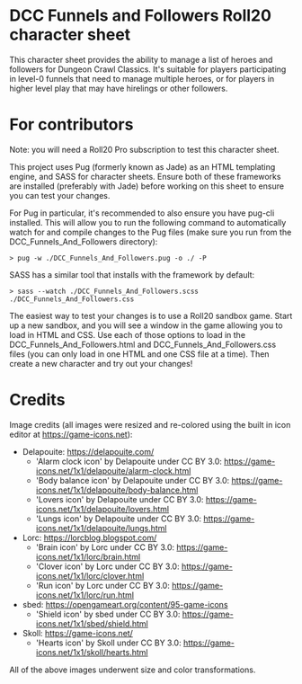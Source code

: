 # DCC Funnels and Followers Roll20 character sheet
This character sheet provides the ability to manage a list of heroes and
followers for Dungeon Crawl Classics.  It's suitable for players participating
in level-0 funnels that need to manage multiple heroes, or for players in
higher level play that may have hirelings or other followers.

# For contributors
Note: you will need a Roll20 Pro subscription to test this character sheet.

This project uses Pug (formerly known as Jade) as an HTML templating engine,
and SASS for character sheets.  Ensure both of these frameworks are installed
(preferably with Jade) before working on this sheet to ensure you can test your
changes.

For Pug in particular, it's recommended to also ensure you have pug-cli
installed.  This will allow you to run the following command to automatically
watch for and compile changes to the Pug files (make sure you run from the
DCC_Funnels_And_Followers directory):

```
> pug -w ./DCC_Funnels_And_Followers.pug -o ./ -P
```

SASS has a similar tool that installs with the framework by default:

```
> sass --watch ./DCC_Funnels_And_Followers.scss ./DCC_Funnels_And_Followers.css
```

The easiest way to test your changes is to use a Roll20 sandbox game.  Start up
a new sandbox, and you will see a window in the game allowing you to load in
HTML and CSS.  Use each of those options to load in the
DCC_Funnels_And_Followers.html and DCC_Funnels_And_Followers.css files (you can
only load in one HTML and one CSS file at a time).  Then create a new character
and try out your changes!

# Credits

Image credits (all images were resized and re-colored using the built in icon editor at https://game-icons.net):
 - Delapouite: https://delapouite.com/
   - 'Alarm clock icon' by Delapouite under CC BY 3.0: https://game-icons.net/1x1/delapouite/alarm-clock.html
   - 'Body balance icon' by Delapouite under CC BY 3.0: https://game-icons.net/1x1/delapouite/body-balance.html
   - 'Lovers icon' by Delapouite under CC BY 3.0: https://game-icons.net/1x1/delapouite/lovers.html
   - 'Lungs icon' by Delapouite under CC BY 3.0: https://game-icons.net/1x1/delapouite/lungs.html
 - Lorc: https://lorcblog.blogspot.com/
   - 'Brain icon' by Lorc under CC BY 3.0: https://game-icons.net/1x1/lorc/brain.html
   - 'Clover icon' by Lorc under CC BY 3.0: https://game-icons.net/1x1/lorc/clover.html
   - 'Run icon' by Lorc under CC BY 3.0: https://game-icons.net/1x1/lorc/run.html
 - sbed: https://opengameart.org/content/95-game-icons
   - 'Shield icon' by sbed under CC BY 3.0: https://game-icons.net/1x1/sbed/shield.html
 - Skoll: https://game-icons.net/
   - 'Hearts icon' by Skoll under CC BY 3.0: https://game-icons.net/1x1/skoll/hearts.html

All of the above images underwent size and color transformations.